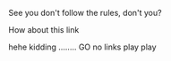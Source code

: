 See you don't follow the rules, don't you?



How about this link 








hehe kidding ........ GO no links play play 
